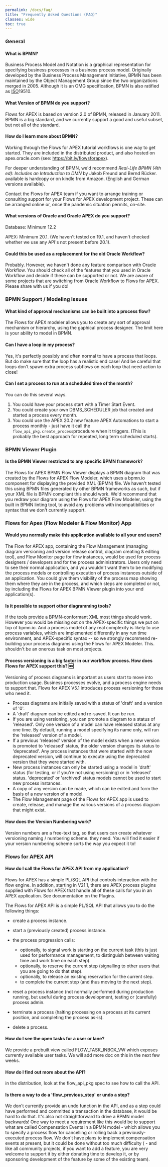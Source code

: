 ```yaml
---
permalink: /docs/faq/
title: "Frequently Asked Questions (FAQ)"
classes: wide
toc: true
---
```

### General

#### What is BPMN?

Business Process Model and Notation is a graphical representation for specifying business processes in a business process model. Originally developed by the Business Process Management Initiative, BPMN has been maintained by the Object Management Group since the two organizations merged in 2005.  Although it is an OMG specification, BPMN is also ratified as [ISO](https://en.wikipedia.org/wiki/International_Organization_for_Standardization "International Organization for Standardization")19510.

#### What Version of BPMN do you support?

Flows for APEX is based on version 2.0 of BPMN, released in January 2011.  BPMN is a big standard, and we currently support a good and useful subset, but not all of the standard.

#### How do I learn more about BPMN?

Working through the Flows for APEX tutorial workflows is one way to get started.  They are included in the distributed product, and also hosted on apex.oracle.com (see: https://bit.ly/flowsforapex).

For deeper understanding of BPMN, we'd recommend *Real-Life BPMN (4th ed): Includes an Introduction to DMN* by Jakob Freund and Bernd Rücker.  available is hardcopy or on kindle from Amazon.  (English and German versions available).

Contact the Flows for APEX team if you want to arrange training or consulting support for your Flows for APEX development project.  These can be arranged online or, once the pandemic situation permits, on-site.

#### What versions of Oracle and Oracle APEX do you support?

Database:  Minimum 12.2

APEX: Minimum 20.1.    (We haven't tested on 19.1, and haven't checked whether we use any API's not present before 20.1).

#### Could this be used as a replacement for the old Oracle Workflow?

Probably.  However, we haven't done any feature comparison with Oracle Workflow.  You should check all of the features that you used in Oracle Workflow and decide if these can be supported or not.  We are aware of some projects that are switching from Oracle Workflow to Flows for APEX.  Please share with us if you do!

### BPMN Support / Modeling Issues

#### What kind of approval mechanisms can be built into a process flow?

The Flows for APEX modeler allows you to create any sort of approval mechanism or hierarchy, using the gaphical process designer.  The limit here is your ability to model in BPMN.

#### Can I have a loop in my process?

Yes, it's perfectly possibly and often normal to have a process that loops.  But do make sure that the loop has a realistic end case!  And be careful that loops don't spawn extra process subflows on each loop that need action to close!

#### Can I set a process to run at a scheduled time of the month?

You can do this several ways.

1. You could have your process start with a Timer Start Event.
2. You could create your own DBMS_SCHEDULER job that created and started a process every month.
3. You could use the APEX 20.2 new feature APEX Automations to start a process monthly - just have it call the `flow_api_pkg.create_process`procedure when it triggers.  (This is probably the best approach for repeated, long term scheduled starts).

### BPMN Viewer Plugin

#### Is the BPMN Viewer restricted to any specific BPMN framework?

The Flows for APEX BPMN Flow Viewer displays a BPMN diagram that was created by the Flows for APEX Flow Modeler, which uses a bpmn.io component for displaying the provided XML (BPMN) file.  We haven't tested this using BPMN files generated by other BPMN frameworks as such, but if your XML file is BPMN compliant this should work.  We'd recommend that you redraw your diagram using the Flows for APEX Flow Modeler, using the built in BPMN linting tool, to avoid any problems with incompatibilities or syntax that we don't currently support.

### Flows for Apex (Flow Modeler & Flow Monitor) App

#### Would you normally make this application available to all your end users?

The Flow for APEX app, containing the Flow Management (managing diagram versioning and version release control, diagram creating & editing tool), and Flow Monitor page for flow instances, would be used for process designers / developers and for the process administrators.  Users only need to see their normal application, and you wouldn't want them to be modifying the process models or controlling execution of process instances outside of an application.  You could give them visibility of the process map showing them where they are in the process, and which steps are completed or not, by including the Flows for APEX BPMN Viewer plugin into your end application(s).

#### Is it possible to support other diagramming tools?

If the tools provide a BPMN-conformant XML most things should work.  However you would be missing out on the APEX-specific things we put on top of bpmn.io.  And a process model of any real complexity is likely to use process variables, which are implemented differently in any run time environment, and APEX-specific syntax -- so we strongly recommend re-building your process diagrams using the Flows for APEX Modeler. This. shouldn't be an onerous task on most projects.

#### Process versioning is a big factor in our workflow process. How does Flows for APEX support this? 🆕

Versioning of process diagrams is important as users start to move into production usage.  Business processes evolve, and a process engine needs to support that. Flows for APEX V5.1 introduces process versioning for those who need it.

- Process diagrams are initially saved with a status of 'draft' and a version of '0'.
- A 'draft' diagram can be edited and re-saved.  It can be run.
- If you are using versioning, you can promote a diagram to a status of 'released'.  Only one version of a model can have released status at any one time.  By default, running a model specifying its name only, will run the 'released' version of a model.
- If a previous 'released' version of the model exists when a new version is promoted to 'released' status, the older version changes its status to 'deprecated'.  Any process instances that were started with the now deprecated version, will continue to execute using the deprecated version that they were started with.
- New process instances can only be started using a model in 'draft' status (for testing, or if you're not using versioning) or in 'released' status.  'deprecated' or 'archived' status models cannot be used to start new process instances.
- A copy of any version can be made, which can be edited and form the basis of a new version of a model.
- The Flow Management page of the Flows for APEX app is used to create, release, and manage the various versions of a process diagram that might exist.

#### How does the Version Numbering work?

Version numbers are a free-text tag, so that users can create whatever versioning naming / numbering scheme. they need.  You will find it easier if your version numbering scheme sorts the way you expect it to!

### Flows for APEX API

#### How do I call the Flows for APEX API from my application?

Flows for APEX has a simple PL/SQL API that controls interaction with the flow engine.  In addition, starting in V21.1, there are APEX process plugins supplied with Flows for APEX that handle all of these calls for you in an APEX application.  See documentation on the Plugins.

The Flows for APEX API is a simple PL/SQL API that allows you to do the following things:

* create a process instance.
* start a (previously created) process instance.
* the process progression calls:

  * optionally, to signal work is starting on the current task (this is just used for performance management, to distinguish between waiting time and work time on each step).
  * optionally, to reserve the current step (signalling to other users that you are going to do that step).
  * optionally, to release an existing reservation for the current step.
  * to complete the current step (and thus moving to the next step).
* reset a process instance (not normally performed during production running, but useful during process development, testing or (carefully) process admin.
* terminate a process (halting processing on a process at its current position, and completing the process as-is).
* delete a process.

#### How do I see the open tasks for a user or lane?

We provide a prebuilt view called FLOW_TASK_INBOX_VW which exposes currently available user tasks.  We will add more doc on this in the next few weeks.

#### How do I find out more about the API?

in the distribution, look at the flow_api_pkg spec to see how to call the API.  

#### Is there a way to do a 'flow_previous_step' or undo a step?

We don't currently provide an undo function in the API, and as a step could have performed and committed a transaction in the database, it would be hard to do that.  It's also not straightforward to drive a BPMN model backwards!  One way to meet a requirement like this would be to support what are called Compensation Events in a BPMN model - which allows you to specify a process flow for cancelling or rolling back a previously-executed process flow.   We don't have plans to implement compensation events at present, but it could be done without too much difficulty ( - and like all community projects, if you want to add a feature, you are very welcome to support it by either donating time to develop it, or by sponsoring development of the feature by some of the existing team).
